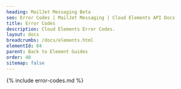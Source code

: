 ```yaml
---
heading: MailJet Messaging Beta
seo: Error Codes | MailJet Messaging | Cloud Elements API Docs
title: Error Codes
description: Cloud Elements Error Codes.
layout: docs
breadcrumbs: /docs/elements.html
elementId: 84
parent: Back to Element Guides
order: 40
sitemap: false
---
```


{% include error-codes.md %}
